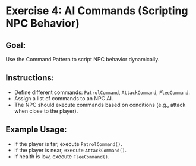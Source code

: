 # Exercise 4: AI Commands (Scripting NPC Behavior)

## Goal:

Use the Command Pattern to script NPC behavior dynamically.

## Instructions:

- Define different commands: `PatrolCommand`, `AttackCommand`, `FleeCommand`.
- Assign a list of commands to an NPC AI.
- The NPC should execute commands based on conditions (e.g., attack when close to the player).

## Example Usage:

- If the player is far, execute `PatrolCommand()`.
- If the player is near, execute `AttackCommand()`.
- If health is low, execute `FleeCommand()`.
